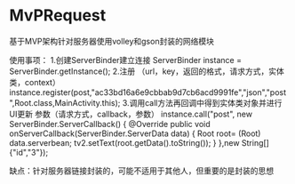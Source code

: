 # MvPRequest
基于MVP架构针对服务器使用volley和gson封装的网络模块

使用事项：
1.创建ServerBinder建立连接
ServerBinder instance = ServerBinder.getInstance();
2.注册 （url，key，返回的格式，请求方式，实体类，context）
instance.register(post,"ac33bd16a6e9cbbab9d7cb6acd9991fe","json","post",Root.class,MainActivity.this);
3.调用call方法再回调中得到实体类对象并进行UI更新 参数（请求方式，callback，参数）
 instance.call("post", new ServerBinder.ServerCallback() {
            @Override
            public void onServerCallback(ServerBinder.ServerData data) {
                Root root= (Root) data.serverbean;
                tv2.setText(root.getData().toString());
            }
        },new String[]{"id","3"});
        
缺点：针对服务器链接封装的，可能不适用于其他人，但重要的是封装的思想
